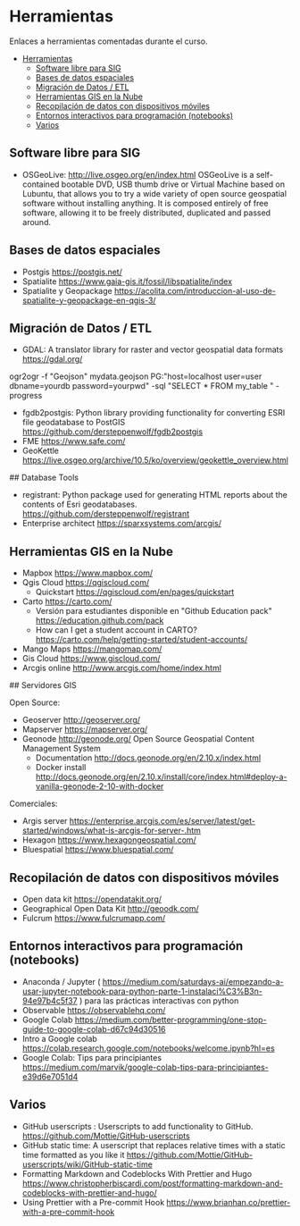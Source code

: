 # Herramientas

Enlaces a herramientas comentadas durante el curso.

- [Herramientas](#herramientas)
  - [Software libre para SIG](#software-libre-para-sig)
  - [Bases de datos espaciales](#bases-de-datos-espaciales)
  - [Migración de Datos / ETL](#migraci%C3%B3n-de-datos--etl)
  - [Herramientas GIS en la Nube](#herramientas-gis-en-la-nube)
  - [Recopilación de datos con dispositivos móviles](#recopilaci%C3%B3n-de-datos-con-dispositivos-m%C3%B3viles)
  - [Entornos interactivos para programación (notebooks)](#entornos-interactivos-para-programaci%C3%B3n-notebooks)
  - [Varios](#varios)

## Software libre para SIG

- OSGeoLive: http://live.osgeo.org/en/index.html OSGeoLive is a self-contained bootable DVD, USB thumb drive or Virtual Machine based on Lubuntu, that allows you to try a wide variety of open source geospatial software without installing anything. It is composed entirely of free software, allowing it to be freely distributed, duplicated and passed around.

## Bases de datos espaciales

- Postgis https://postgis.net/
- Spatialite https://www.gaia-gis.it/fossil/libspatialite/index
- Spatialite y Geopackage https://acolita.com/introduccion-al-uso-de-spatialite-y-geopackage-en-qgis-3/

## Migración de Datos / ETL

- GDAL: A translator library for raster and vector geospatial data formats https://gdal.org/

ogr2ogr -f "Geojson" mydata.geojson PG:"host=localhost user=user dbname=yourdb password=yourpwd" -sql "SELECT \* FROM my_table " -progress

- fgdb2postgis: Python library providing functionality for converting ESRI file geodatabase to PostGIS https://github.com/dersteppenwolf/fgdb2postgis
- FME https://www.safe.com/
- GeoKettle https://live.osgeo.org/archive/10.5/ko/overview/geokettle_overview.html

## Database Tools

- registrant: Python package used for generating HTML reports about the contents of Esri geodatabases. https://github.com/dersteppenwolf/registrant
- Enterprise architect https://sparxsystems.com/arcgis/

## Herramientas GIS en la Nube

- Mapbox https://www.mapbox.com/
- Qgis Cloud https://qgiscloud.com/
  - Quickstart https://qgiscloud.com/en/pages/quickstart
- Carto https://carto.com/
  - Versión para estudiantes disponible en "Github Education pack" https://education.github.com/pack
  - How can I get a student account in CARTO? https://carto.com/help/getting-started/student-accounts/
- Mango Maps https://mangomap.com/
- Gis Cloud https://www.giscloud.com/
- Arcgis online http://www.arcgis.com/home/index.html

## Servidores GIS

Open Source:

- Geoserver http://geoserver.org/
- Mapserver https://mapserver.org/
- Geonode http://geonode.org/ Open Source Geospatial Content Management System
  - Documentation http://docs.geonode.org/en/2.10.x/index.html
  - Docker install http://docs.geonode.org/en/2.10.x/install/core/index.html#deploy-a-vanilla-geonode-2-10-with-docker

Comerciales:

- Argis server https://enterprise.arcgis.com/es/server/latest/get-started/windows/what-is-arcgis-for-server-.htm
- Hexagon https://www.hexagongeospatial.com/
- Bluespatial https://www.bluespatial.com/

## Recopilación de datos con dispositivos móviles

- Open data kit https://opendatakit.org/
- Geographical Open Data Kit http://geoodk.com/
- Fulcrum https://www.fulcrumapp.com/

## Entornos interactivos para programación (notebooks)

- Anaconda / Jupyter ( https://medium.com/saturdays-ai/empezando-a-usar-jupyter-notebook-para-python-parte-1-instalaci%C3%B3n-94e97b4c5f37 ) para las prácticas interactivas con python
- Observable https://observablehq.com/
- Google Colab https://medium.com/better-programming/one-stop-guide-to-google-colab-d67c94d30516
- Intro a Google colab https://colab.research.google.com/notebooks/welcome.ipynb?hl=es
- Google Colab: Tips para principiantes https://medium.com/marvik/google-colab-tips-para-principiantes-e39d6e7051d4

## Varios

- GitHub userscripts : Userscripts to add functionality to GitHub. https://github.com/Mottie/GitHub-userscripts
- GitHub static time: A userscript that replaces relative times with a static time formatted as you like it https://github.com/Mottie/GitHub-userscripts/wiki/GitHub-static-time
- Formatting Markdown and Codeblocks With Prettier and Hugo https://www.christopherbiscardi.com/post/formatting-markdown-and-codeblocks-with-prettier-and-hugo/
- Using Prettier with a Pre-commit Hook https://www.brianhan.co/prettier-with-a-pre-commit-hook

